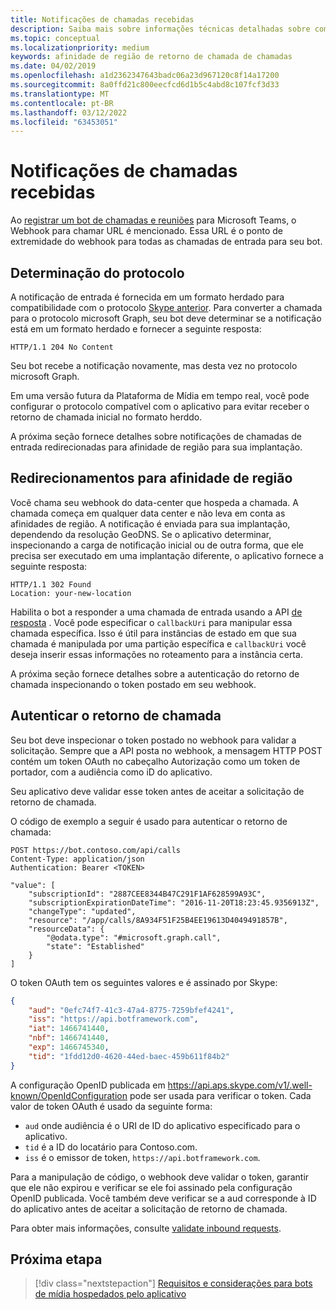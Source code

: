 ```yaml
---
title: Notificações de chamadas recebidas
description: Saiba mais sobre informações técnicas detalhadas sobre como lidar com notificações de chamadas de entrada, redirecionar e autenticar chamadas usando exemplos de código
ms.topic: conceptual
ms.localizationpriority: medium
keywords: afinidade de região de retorno de chamada de chamadas
ms.date: 04/02/2019
ms.openlocfilehash: a1d2362347643badc06a23d967120c8f14a17200
ms.sourcegitcommit: 8a0ffd21c800eecfcd6d1b5c4abd8c107fcf3d33
ms.translationtype: MT
ms.contentlocale: pt-BR
ms.lasthandoff: 03/12/2022
ms.locfileid: "63453051"
---
```

# <a name="incoming-call-notifications"></a>Notificações de chamadas recebidas

Ao [registrar um bot de chamadas e reuniões](./registering-calling-bot.md#create-new-bot-or-add-calling-capabilities) para Microsoft Teams, o Webhook para chamar URL é mencionado. Essa URL é o ponto de extremidade do webhook para todas as chamadas de entrada para seu bot.

## <a name="protocol-determination"></a>Determinação do protocolo

A notificação de entrada é fornecida em um formato herdado para compatibilidade com o protocolo [Skype anterior](/azure/bot-service/dotnet/bot-builder-dotnet-real-time-media-concepts?view=azure-bot-service-3.0&preserve-view=true). Para converter a chamada para o protocolo microsoft Graph, seu bot deve determinar se a notificação está em um formato herdado e fornecer a seguinte resposta:

```http
HTTP/1.1 204 No Content
```

Seu bot recebe a notificação novamente, mas desta vez no protocolo microsoft Graph.

Em uma versão futura da Plataforma de Mídia em tempo real, você pode configurar o protocolo compatível com o aplicativo para evitar receber o retorno de chamada inicial no formato herddo.

A próxima seção fornece detalhes sobre notificações de chamadas de entrada redirecionadas para afinidade de região para sua implantação.

## <a name="redirects-for-region-affinity"></a>Redirecionamentos para afinidade de região

Você chama seu webhook do data-center que hospeda a chamada. A chamada começa em qualquer data center e não leva em conta as afinidades de região. A notificação é enviada para sua implantação, dependendo da resolução GeoDNS. Se o aplicativo determinar, inspecionando a carga de notificação inicial ou de outra forma, que ele precisa ser executado em uma implantação diferente, o aplicativo fornece a seguinte resposta:

```http
HTTP/1.1 302 Found
Location: your-new-location
```

Habilita o bot a responder a uma chamada de entrada usando a API [de resposta](/graph/api/call-answer?view=graph-rest-1.0&tabs=http&preserve-view=true) . Você pode especificar o `callbackUri` para manipular essa chamada específica. Isso é útil para instâncias de estado em que sua chamada é manipulada por uma partição específica e `callbackUri` você deseja inserir essas informações no roteamento para a instância certa.

A próxima seção fornece detalhes sobre a autenticação do retorno de chamada inspecionando o token postado em seu webhook.

## <a name="authenticate-the-callback"></a>Autenticar o retorno de chamada

Seu bot deve inspecionar o token postado no webhook para validar a solicitação. Sempre que a API posta no webhook, a mensagem HTTP POST contém um token OAuth no cabeçalho Autorização como um token de portador, com a audiência como iD do aplicativo.

Seu aplicativo deve validar esse token antes de aceitar a solicitação de retorno de chamada.

O código de exemplo a seguir é usado para autenticar o retorno de chamada:

```http
POST https://bot.contoso.com/api/calls
Content-Type: application/json
Authentication: Bearer <TOKEN>

"value": [
    "subscriptionId": "2887CEE8344B47C291F1AF628599A93C",
    "subscriptionExpirationDateTime": "2016-11-20T18:23:45.9356913Z",
    "changeType": "updated",
    "resource": "/app/calls/8A934F51F25B4EE19613D4049491857B",
    "resourceData": {
        "@odata.type": "#microsoft.graph.call",
        "state": "Established"
    }
]
```

O token OAuth tem os seguintes valores e é assinado por Skype:

```json
{
    "aud": "0efc74f7-41c3-47a4-8775-7259bfef4241",
    "iss": "https://api.botframework.com",
    "iat": 1466741440,
    "nbf": 1466741440,
    "exp": 1466745340,
    "tid": "1fdd12d0-4620-44ed-baec-459b611f84b2"
}
```

A configuração OpenID publicada em <https://api.aps.skype.com/v1/.well-known/OpenIdConfiguration> pode ser usada para verificar o token. Cada valor de token OAuth é usado da seguinte forma:

* `aud` onde audiência é o URI de ID do aplicativo especificado para o aplicativo.
* `tid` é a ID do locatário para Contoso.com.
* `iss` é o emissor de token, `https://api.botframework.com`.

Para a manipulação de código, o webhook deve validar o token, garantir que ele não expirou e verificar se ele foi assinado pela configuração OpenID publicada. Você também deve verificar se a aud corresponde à ID do aplicativo antes de aceitar a solicitação de retorno de chamada.

Para obter mais informações, consulte [validate inbound requests](https://github.com/microsoftgraph/microsoft-graph-comms-samples/blob/master/Samples/Common/Sample.Common/Authentication/AuthenticationProvider.cs).

## <a name="next-step"></a>Próxima etapa

> [!div class="nextstepaction"]
> [Requisitos e considerações para bots de mídia hospedados pelo aplicativo](~/bots/calls-and-meetings/requirements-considerations-application-hosted-media-bots.md)
